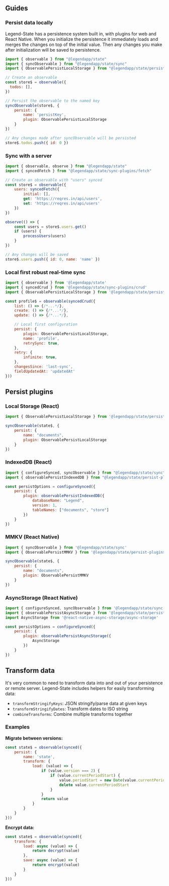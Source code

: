 ## Guides

### Persist data locally

Legend-State has a persistence system built in, with plugins for web and React Native. When you initialize the persistence it immediately loads and merges the changes on top of the initial value. Then any changes you make after initialization will be saved to persistence.

```javascript
import { observable } from "@legendapp/state"
import { syncObservable } from "@legendapp/state/sync"
import { ObservablePersistLocalStorage } from "@legendapp/state/persist-plugins/local-storage"

// Create an observable
const store$ = observable({
  todos: [],
})

// Persist the observable to the named key
syncObservable(store$, {
    persist: {
        name: 'persistKey',
        plugin: ObservablePersistLocalStorage
    }
})

// Any changes made after syncObservable will be persisted
store$.todos.push({ id: 0 })
```

### Sync with a server

```javascript
import { observable, observe } from "@legendapp/state"
import { syncedFetch } from "@legendapp/state/sync-plugins/fetch"

// Create an observable with "users" synced
const store$ = observable({
    users: syncedFetch({
        initial: [],
        get: 'https://reqres.in/api/users',
        set: 'https://reqres.in/api/users'
    })
})

observe(() => {
    const users = store$.users.get()
    if (users) {
        processUsers(users)
    }
})

// Any changes will be saved
store$.users.push({ id: 0, name: 'name' })
```

### Local first robust real-time sync

```javascript
import { observable } from '@legendapp/state'
import { syncedCrud } from '@legendapp/state/sync-plugins/crud'
import { ObservablePersistLocalStorage } from '@legendapp/state/persist-plugins/local-storage'

const profile$ = observable(syncedCrud({
    list: () => {/*...*/},
    create: () => {/*...*/},
    update: () => {/*...*/},

    // Local first configuration
    persist: {
        plugin: ObservablePersistLocalStorage,
        name: 'profile',
        retrySync: true,
    },
    retry: {
        infinite: true,
    },
    changesSince: 'last-sync',
    fieldUpdatedAt: 'updatedAt'
}))
```

## Persist plugins

### Local Storage (React)

```javascript
import { ObservablePersistLocalStorage } from '@legendapp/state/persist-plugins/local-storage'

syncObservable(state$, {
    persist: {
        name: "documents",
        plugin: ObservablePersistLocalStorage
    }
})
```

### IndexedDB (React)

```javascript
import { configureSynced, syncObservable } from "@legendapp/state/sync"
import { observablePersistIndexedDB } from "@legendapp/state/persist-plugins/indexeddb"

const persistOptions = configureSynced({
    persist: {
        plugin: observablePersistIndexedDB({
            databaseName: "Legend",
            version: 1,
            tableNames: ["documents", "store"]
        })
    }
})
```

### MMKV (React Native)

```javascript
import { syncObservable } from '@legendapp/state/sync'
import { ObservablePersistMMKV } from '@legendapp/state/persist-plugins/mmkv'

syncObservable(state$, {
    persist: {
        name: "documents",
        plugin: ObservablePersistMMKV
    }
})
```

### AsyncStorage (React Native)

```javascript
import { configureSynced, syncObservable } from '@legendapp/state/sync'
import { observablePersistAsyncStorage } from '@legendapp/state/persist-plugins/async-storage'
import AsyncStorage from '@react-native-async-storage/async-storage'

const persistOptions = configureSynced({
    persist: {
        plugin: observablePersistAsyncStorage({
            AsyncStorage
        })
    }
})
```

## Transform data

It's very common to need to transform data into and out of your persistence or remote server. Legend-State includes helpers for easily transforming data:

- `transformStringifyKeys`: JSON stringify/parse data at given keys
- `transformStringifyDates`: Transform dates to ISO string
- `combineTransforms`: Combine multiple transforms together

### Examples

**Migrate between versions:**
```javascript
const state$ = observable(synced({
    persist: {
        name: 'state',
        transform: {
            load: (value) => {
                if (value.version === 2) {
                    if (value.currentPeriodStart) {
                        value.periodStart = new Date(value.currentPeriodStart * 1000)
                        delete value.currentPeriodStart
                    }
                }
                return value
            }
        }
    }
}))
```

**Encrypt data:**
```javascript
const state$ = observable(synced({
    transform: {
        load: async (value) => {
            return decrypt(value)
        },
        save: async (value) => {
            return encrypt(value)
        }
    }
}))
```
